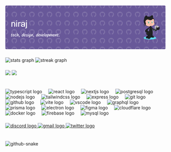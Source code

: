 <br clear="both">


<div align="left">
  <img src="https://raw.githubusercontent.com/nirajacharyaa/nirajacharyaa/main/github-header-image.png"  />
</div>

###


<div align="left">
  <img src="https://github-readme-stats.vercel.app/api?username=nirajacharyaa&hide_title=false&hide_rank=false&show_icons=false&include_all_commits=true&count_private=true&disable_animations=false&theme=dracula&locale=en&hide_border=false" height="146" alt="stats graph"  />
  <img src="https://streak-stats.demolab.com?user=nirajacharyaa&locale=en&mode=daily&theme=dracula&hide_border=false&border_radius=5&date_format=M j[, Y]" height="145" alt="streak graph"  />
</div>

###

<div>
  
<img height="400" src="https://spotify-recently-played-readme.vercel.app/api?user=w7v2zvl08ic2a2advcmvrjdpu&count=4" />
<a href="https://spotify-github-profile.vercel.app/api/view?uid=w7v2zvl08ic2a2advcmvrjdpu&redirect=true">
<img height="400" src="https://spotify-github-profile.vercel.app/api/view?uid=w7v2zvl08ic2a2advcmvrjdpu&cover_image=true&theme=default&show_offline=false&background_color=121212&interchange=false&bar_color=53b14f&bar_color_cover=true" />
</a>

</div>

###

<br clear="both">

<div align="left">
  <img src="https://cdn.jsdelivr.net/gh/devicons/devicon/icons/typescript/typescript-original.svg" height="30" alt="typescript logo"  />
  <img width="12" />
  <img src="https://cdn.jsdelivr.net/gh/devicons/devicon/icons/react/react-original.svg" height="30" alt="react logo"  />
  <img width="12" />
  <img src="https://skillicons.dev/icons?i=nextjs" height="30" alt="nextjs logo"  />
  <img width="12" />
  <img src="https://skillicons.dev/icons?i=postgres" height="30" alt="postgresql logo"  />
  <img width="12" />
  <img src="https://cdn.jsdelivr.net/gh/devicons/devicon/icons/nodejs/nodejs-original.svg" height="30" alt="nodejs logo"  />
  <img width="12" />
  <img src="https://cdn.simpleicons.org/tailwindcss/06B6D4" height="30" alt="tailwindcss logo"  />
  <img width="12" />
  <img src="https://skillicons.dev/icons?i=express" height="30" alt="express logo"  />
  <img width="12" />
  <img src="https://skillicons.dev/icons?i=git" height="30" alt="git logo"  />
  <img width="12" />
  <img src="https://skillicons.dev/icons?i=github" height="30" alt="github logo"  />
  <img width="12" />
  <img src="https://skillicons.dev/icons?i=vite" height="30" alt="vite logo"  />
  <img width="12" />
  <img src="https://cdn.jsdelivr.net/gh/devicons/devicon/icons/vscode/vscode-original.svg" height="30" alt="vscode logo"  />
  <img width="12" />
  <img src="https://cdn.simpleicons.org/graphql/E10098" height="30" alt="graphql logo"  />
  <img width="12" />
  <img src="https://skillicons.dev/icons?i=prisma" height="30" alt="prisma logo"  />
  <img width="12" />
  <img src="https://cdn.jsdelivr.net/gh/devicons/devicon/icons/electron/electron-original.svg" height="30" alt="electron logo"  />
  <img width="12" />
  <img src="https://skillicons.dev/icons?i=figma" height="30" alt="figma logo"  />
  <img width="12" />
  <img src="https://skillicons.dev/icons?i=cloudflare" height="30" alt="cloudflare logo"  />
  <img width="12" />
  <img src="https://cdn.simpleicons.org/docker/2496ED" height="30" alt="docker logo"  />
  <img width="12" />
  <img src="https://skillicons.dev/icons?i=firebase" height="30" alt="firebase logo"  />
  <img width="12" />
  <img src="https://skillicons.dev/icons?i=mysql" height="30" alt="mysql logo"  />
</div>

###

<div>
  <a href="https://discord.com/channels/@me/nirajacharyaa" target="_blank">
    <img src="https://img.shields.io/static/v1?message=Discord&logo=discord&label=&color=7289DA&logoColor=white&labelColor=&style=for-the-badge" height="35" alt="discord logo"  />
  </a>
  <a href="mailto:hi@niraj.com.np" target="_blank">
    <img src="https://img.shields.io/static/v1?message=Email&logo=gmail&label=&color=D14836&logoColor=white&labelColor=&style=for-the-badge" height="35" alt="gmail logo"  />
  </a>
  <a href="https://x.com/iamnirajacharya" target="_blank">
    <img src="https://img.shields.io/static/v1?message=X&logo=twitter&label=X&color=1DA1F2&logoColor=&labelColor=&style=for-the-badge" height="35" alt="twitter logo"  />
  </a>
</div>


###


<br clear="both">

<picture>
  <source media="(prefers-color-scheme: dark)" srcset="https://raw.githubusercontent.com/nirajacharyaa/nirajacharyaa/output/github-contribution-grid-snake-dark.svg" />
  <source media="(prefers-color-scheme: light)" srcset="https://raw.githubusercontent.com/nirajacharyaa/nirajacharyaa/output/github-contribution-grid-snake.svg" />
  <img alt="github-snake" src="github-snake.svg" />
</picture>

###
